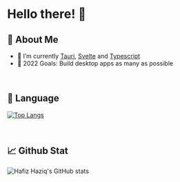
# **Hello there!** 👋

## 🤗 **About Me**
- 🌱 I’m currently <a href="https://tauri.studio/en/">Tauri</a>, <a href="https://svelte.dev/">Svelte</a> and <a href="https://www.typescriptlang.org/">Typescript</a>
- 🥅 2022 Goals: Build desktop apps as many as possible 

<br>

## 💼 **Language** 
[![Top Langs](https://github-readme-stats.vercel.app/api/top-langs/?username=hafizhaziq307&layout=compact&theme=midnight-purple)](https://github.com/hafizhaziq307/github-readme-stats)

<br>

## 📈 **Github Stat** 
![Hafiz Haziq's GitHub stats](https://github-readme-stats.vercel.app/api?username=hafizhaziq307&count_private=true&show_icons=true&theme=midnight-purple&hide=issues,contribs,prs)
